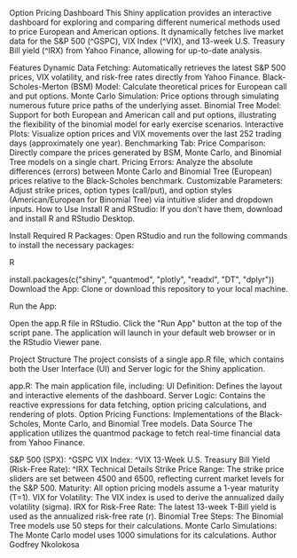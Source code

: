 Option Pricing Dashboard
This Shiny application provides an interactive dashboard for exploring and comparing different numerical methods used to price European and American options. It dynamically fetches live market data for the S&P 500 (^GSPC), VIX Index (^VIX), and 13-week U.S. Treasury Bill yield (^IRX) from Yahoo Finance, allowing for up-to-date analysis.

Features
Dynamic Data Fetching: Automatically retrieves the latest S&P 500 prices, VIX volatility, and risk-free rates directly from Yahoo Finance.
Black-Scholes-Merton (BSM) Model: Calculate theoretical prices for European call and put options.
Monte Carlo Simulation: Price options through simulating numerous future price paths of the underlying asset.
Binomial Tree Model: Support for both European and American call and put options, illustrating the flexibility of the binomial model for early exercise scenarios.
Interactive Plots: Visualize option prices and VIX movements over the last 252 trading days (approximately one year).
Benchmarking Tab:
Price Comparison: Directly compare the prices generated by BSM, Monte Carlo, and Binomial Tree models on a single chart.
Pricing Errors: Analyze the absolute differences (errors) between Monte Carlo and Binomial Tree (European) prices relative to the Black-Scholes benchmark.
Customizable Parameters: Adjust strike prices, option types (call/put), and option styles (American/European for Binomial Tree) via intuitive slider and dropdown inputs.
How to Use
Install R and RStudio: If you don't have them, download and install R and RStudio Desktop.

Install Required R Packages: Open RStudio and run the following commands to install the necessary packages:

R

install.packages(c("shiny", "quantmod", "plotly", "readxl", "DT", "dplyr"))
Download the App: Clone or download this repository to your local machine.

Run the App:

Open the app.R file in RStudio.
Click the "Run App" button at the top of the script pane.
The application will launch in your default web browser or in the RStudio Viewer pane.

Project Structure
The project consists of a single app.R file, which contains both the User Interface (UI) and Server logic for the Shiny application.

app.R: The main application file, including:
UI Definition: Defines the layout and interactive elements of the dashboard.
Server Logic: Contains the reactive expressions for data fetching, option pricing calculations, and rendering of plots.
Option Pricing Functions: Implementations of the Black-Scholes, Monte Carlo, and Binomial Tree models.
Data Source
The application utilizes the quantmod package to fetch real-time financial data from Yahoo Finance.

S&P 500 (SPX): ^GSPC
VIX Index: ^VIX
13-Week U.S. Treasury Bill Yield (Risk-Free Rate): ^IRX
Technical Details
Strike Price Range: The strike price sliders are set between 4500 and 6500, reflecting current market levels for the S&P 500.
Maturity: All option pricing models assume a 1-year maturity (T=1).
VIX for Volatility: The VIX index is used to derive the annualized daily volatility (sigma).
IRX for Risk-Free Rate: The latest 13-week T-Bill yield is used as the annualized risk-free rate (r).
Binomial Tree Steps: The Binomial Tree models use 50 steps for their calculations.
Monte Carlo Simulations: The Monte Carlo model uses 1000 simulations for its calculations.
Author
Godfrey Nkolokosa
